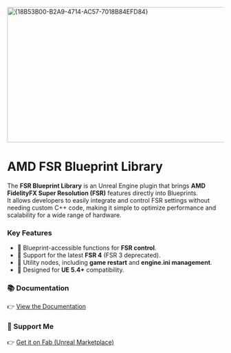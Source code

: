 <img width="1666" height="314" alt="{18B53B00-B2A9-4714-AC57-7018B84EFD84}" src="https://github.com/user-attachments/assets/8062b997-ae73-4750-8289-d3467f121502" />


# AMD FSR Blueprint Library 

The **FSR Blueprint Library** is an Unreal Engine plugin that brings **AMD FidelityFX Super Resolution (FSR)** features directly into Blueprints.  
It allows developers to easily integrate and control FSR settings without needing custom C++ code, making it simple to optimize performance and scalability for a wide range of hardware.  

### Key Features
- 🔹 Blueprint-accessible functions for **FSR control**.  
- 🔹 Support for the latest **FSR 4** (FSR 3 deprecated).  
- 🔹 Utility nodes, including **game restart** and **engine.ini management**.  
- 🔹 Designed for **UE 5.4+** compatibility.  

### 📚 Documentation
👉 [View the Documentation](https://aldertlake.gitbook.io/amd-fsr-blueprint-control)  

### 🛒 Support Me
👉 [Get it on Fab (Unreal Marketplace)](https://www.fab.com/listings/9a896205-c4a5-4ce4-ba96-15d3162bc7bb)  
